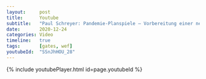 ```yaml
---
layout:     post
title:      Youtube
subtitle:   "Paul Schreyer: Pandemie-Planspiele – Vorbereitung einer neuen Ära?"
date:       2020-12-24
categories: Video
timeline:   true
tags:       [gates, wef]
youtubeId:  "SSnJhHOU_28"
---
```


{% include youtubePlayer.html id=page.youtubeId %}
